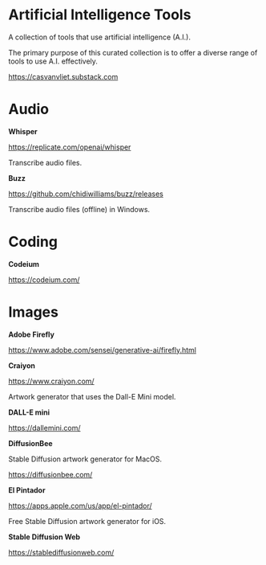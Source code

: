# Artificial Intelligence Tools

A collection of tools that use artificial intelligence (A.I.).

The primary purpose of this curated collection is to offer a diverse range of tools to use A.I. effectively.

https://casvanvliet.substack.com
# Audio 

**Whisper**

https://replicate.com/openai/whisper

Transcribe audio files.

**Buzz**

https://github.com/chidiwilliams/buzz/releases

Transcribe audio files (offline) in Windows.

# Coding

**Codeium**

https://codeium.com/

# Images

**Adobe Firefly**

https://www.adobe.com/sensei/generative-ai/firefly.html

**Craiyon**

https://www.craiyon.com/

Artwork generator that uses the Dall-E Mini model.

**DALL-E mini**

https://dallemini.com/

**DiffusionBee**

Stable Diffusion artwork generator for MacOS.

https://diffusionbee.com/

**El Pintador**

https://apps.apple.com/us/app/el-pintador/

Free Stable Diffusion artwork generator for iOS.

**Stable Diffusion Web**

https://stablediffusionweb.com/

